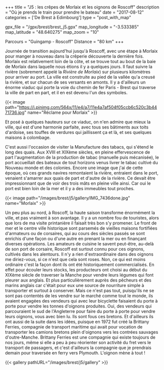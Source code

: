 +++
title = "J5 : les crêpes de Morlaix et les oignons de Roscoff"
description = "Où je prends le train pour prendre le bateau"
date = "2017-08-12"
categories = ['De Brest à Edimbourg']
type = "post_with_map"

gpx_file = "/gpx/brest/brest_j5.gpx"
map_longitude = "-3.533385"
map_latitude = "48.640275"
map_zoom = "10"

Parcours = "Guingamp - Roscoff"
Distance = "80 km"
+++


Journée de transition aujourd'hui jusqu'à Roscoff, avec une étape à Morlaix pour manger à nouveau dans la crêperie découverte la dernière fois.
Morlaix est relativement loin de la côte, et se trouve tout au bout de la baie de Morlaix dans laquelle nous étions il y a quelques jours. Il faut suivre la rivière (sobrement appelé la *Rivière de Morlaix*) sur plusieurs kilomètres pour arriver au port. La ville est construite au pied de la vallée qu'a creusé la rivière, et sur chacun de ses versants en amonts. Il y a d'ailleurs un énorme viaduc qui porte la voie du chemin de fer Paris - Brest qui traverse la ville de part en part, et il en est devenu l'un des symboles.

{{< image path="https://i.pinimg.com/564x/11/e4/a7/11e4a7af504f05ccb6c520c3b4471736.jpg" name="Réclame pour Morlaix" >}}

Et posé à quelques hauteurs sur ce viaduc, on n'en admire que mieux la ville, qui est d'une harmonie parfaite, avec tous ses bâtiments aux toits d'ardoise, ses touffes de verdures qui jaillissent ça et là, et ses quelques maisons à colombage.

C'est aussi l'occasion de visiter la Manufacture des tabacs, qui s'étend le long des quais. Aux XVIII et XIXème siècles, en pleine effervescence de part l'augmentation de la production de tabac (manuelle puis mécanisée), le port accueillait des bateaux de tout horizons venus livrer le tabac cultivé du Nouveau monde et des colonies. Encore une image que j'ai de cette époque, où ces grands navires remontaient la rivière, entraient dans le port, venaient s'amarrer aux quais de part et d'autre de la rivière. Ce devait être impressionnant que de voir des trois mâts en pleine ville ainsi. Car oui le port est bien loin de la mer et il y a des immeubles tout proches.

{{< image path="/images/brest/j5/gallery/IMG_7436done.jpg" name="Morlaix" >}}

Un peu plus au nord, à Roscoff, la haute saison transforme énormément la ville, et pas vraiment à son avantage. Il y a un nombre fou de touristes, alors que lors de ma visite printanière il faisait très bon s'y promener.
Le front de mer et le centre ville historique sont parsemés de vieilles maisons fortifiées d'armateurs ou de corsaires, qui au cours des siècles passés se sont enrichis d'une façon ou d'une autre en prenant la mer ou en finançant diverses opérations.
Les amateurs de cuisine le savent peut-être, au-delà de son port de corsaire, Roscoff est surtout connu pour ces oignons, cultivés dans les alentours. Il n'y a rien d'extraordinaire dans des oignons me diriez-vous, si ce n'est que cela sont roses. Non, ce qui est moins ordinaire c'est la façon dont ils ont été historiquement commercialisés. En effet pour écouler leurs stocks, les producteurs ont choisi au début du XIXème siècle de traverser la Manche pour vendre leurs légumes qui font pleurer aux anglais. Et plus particulièrement auprès des pêcheurs et des marins anglais car c'était pour eux une source de nourriture simple à transporter et surtout à conserver. Mais ce n'est pas tout, puisqu'ils ne se sont pas contentés de les vendre sur le marché comme tout le monde, ils avaient engagées des vendeurs qui avec leur bicyclette faisaient du porte à porte pour vendre les tonnes d'oignons produites. Oui, des vendeurs qui parcouraient le sud de l'Angleterre pour faire du porte à porte pour vendre leurs oignons, vous avec bien lu.
Ils sont fous ces bretons. Et d'ailleurs ils ont aussi de la suite dans les idées, puisque en 1972 fut créé la Brittany Ferries, compagnie de transport maritime qui avait pour vocation de transporter les camions bretons plein d'oignons vers les contrées sauvages d'outre-Manche. Brittany Ferries est une compagnie qui existe toujours de nos jours, même si elle a peu à peu réorienter son activité du fret vers le transport de passagers, et c'est d'ailleurs la compagnie que je prendrais demain pour traversée en ferry vers Plymouth.
L'oignon mène à tout !


{{< gallery pathURL="/images/brest/j5/gallery" >}}
